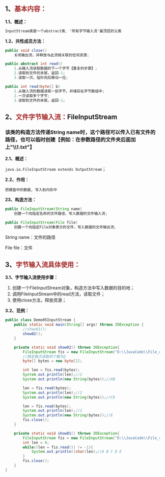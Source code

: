 ## 1、<span style="color:brown">基本内容：</span>

**1.1、概述：**

```scss
InputStream类是一个abstract类, '所有字节输入流'最顶层的父类
```

**1.2、共性成员方法：**

```java
public void close()
    关闭输出流，并释放与此流相关联的任何资源;
```

```java
public abstract int read()
    1.从输入流读取数据的下一个字节【重复的步骤】;
	2.读取到文件的末尾，返回-1;
	3.读取一次，指针向后移动一位;
```

```java
public int read(byte[] b)
    1.从输入流的数据读取一些字节，并储存在字节数组中;
	2.一次读取多个字节;
	3.读取到文件的末尾，返回-1;
```



## 2、<span style="color:brown">文件字节输入流：</span>FileInputStream

### 该类的构造方法传递String name时，这个路径可以传入已有文件的路径，也可以临时创建【例如：在参数路径的文件夹后面加上"\\\\1\.txt"】

**2.1、概述：**

`java.io.FileInputStream extends OutputStream`；

**2.2、作用：**

```apl
把硬盘中的数据, 写入到内存中
```

**23、构造方法：**

```java
public FileInputStream(String name)
    创建一个向指定名称的文件路径，写入数据的文件输入流;
```

```java
public FileInputStream(File file)
	创建一个向指定File对象表示的文件，写入数据的文件输出流;
```

String  name：文件的路径

File  file：文件



## 3、<span style="color:brown">字节输入流具体使用：</span>

**3.1、字节输入流使用步骤：**

1. 创建一个FileInputStream对象，构造方法中写入数据的目的地；
2. 调用FileInputStream中的read方法，读取文件；
3. 使用close方法，释放资源；

**3.2、范例：**

```java
public class Demo05InputStream {
    public static void main(String[] args) throws IOException {
        //show01();
        show02();
    }

    private static void show02() throws IOException{
        FileInputStream fis = new FileInputStream("D:\\JavaCode\\File_code\\a.txt");
        //限定每次读取的个数为2
        byte[] bytes = new byte[2];

        int len = fis.read(bytes);
        System.out.println(len);//2
        System.out.println(new String(bytes));//AB

        len = fis.read(bytes);
        System.out.println(len);//2
        System.out.println(new String(bytes));//CD

        len = fis.read(bytes);
        System.out.println(len);//2
        System.out.println(new String(bytes));//E
        fis.close();
    }

    private static void show01() throws IOException{
        FileInputStream fis = new FileInputStream("D:\\JavaCode\\File_code\\a.txt");
        int len = 0;
        while((len = fis.read()) != -1){
            System.out.println((char)len);//A B C D E
        }
        fis.close();
    }
}
```
